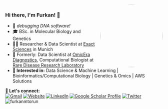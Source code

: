 <!-- Analytics <img align='right' src='https://github-readme-stats.vercel.app/api?username=furkanmtorun&show_icons=true&theme=transparent'> -->
<img align='right' style="border-radius: 50%;" src='https://user-images.githubusercontent.com/49681382/165621959-1991c02b-2682-4e35-8b46-2bc52a6fd2c5.png' height=200 width=200> 

### Hi there, I'm Furkan! 👋

- 🧬 *debugging DNA software!*
- 🎓 BSc. in Molecular Biology and Genetics
- 👨‍💻 Researcher & Data Scientist at [Exact Sciences](https://www.exactsciences.com/) in Munich
- 🧪 Formerly: Data Scientist at [OmicEra Diagnostics](http://omicera.com/), Computational Biologist at [Rare Disease Research Laboratory](https://github.com/thekaplanlab)
- **🎯 Interested in:** 
  Data Science & Machine Learning | Bioinformatics/Computational Biology | Genetics & Omics |  AWS Solutions

**🔗 Let's connect:** <br>
[![Gmail](https://img.shields.io/badge/-furkanmtorun@gmail.com-c14438?style=flat-square&logo=Gmail&logoColor=white&link=mailto:furkanmtorun@gmail.com)](mailto:furkanmtorun@gmail.com)
[![Website](https://img.shields.io/badge/-Personal%20Website-blueviolet.svg)](https://furkanmtorun.github.io/)
[![LinkedIn](https://img.shields.io/static/v1?label=LinkedIn&message=%20&color=blue&logo=LinkedIn&style=flat-square&logoColor=white)](https://www.linkedin.com/in/furkanmtorun/)
[![Google Scholar Profile](https://img.shields.io/static/v1?label=Google%20Scholar%20Profile&color=blue&logo=Web&message=%20&color=green&logo=&style=flat-square&logoColor=white)](https://scholar.google.com/citations?user=d5ZyOZ4AAAAJ)
[![Twitter](https://img.shields.io/static/v1?label=Twitter&message=%20&color=blue&logo=Twitter&style=flat-square&logoColor=white)](https://www.twitter.com/furkanmtorun/)
![furkanmtorun](https://komarev.com/ghpvc/?username=furkanmtorun&color=blueviolet)

<!-- DISABLE TECH STACK/SKILLS
**Technical Skills:**  
<code><img height="30" src="https://raw.githubusercontent.com/github/explore/80688e429a7d4ef2fca1e82350fe8e3517d3494d/topics/python/python.png"></code>
<code><img height="30" src="https://raw.githubusercontent.com/github/explore/80688e429a7d4ef2fca1e82350fe8e3517d3494d/topics/bash/bash.png"></code>
<code><img height="30" src="https://raw.githubusercontent.com/github/explore/80688e429a7d4ef2fca1e82350fe8e3517d3494d/topics/scikit-learn/scikit-learn.png"></code>
<code><img height="30" src="https://raw.githubusercontent.com/github/explore/224672533a7f836ad6bf142e4dee61217cfc100e/topics/pytorch/pytorch.png"></code>
<code><img height="30" src="https://raw.githubusercontent.com/github/explore/80688e429a7d4ef2fca1e82350fe8e3517d3494d/topics/mysql/mysql.png"></code>
<code><img height="30" src="https://raw.githubusercontent.com/github/explore/80688e429a7d4ef2fca1e82350fe8e3517d3494d/topics/docker/docker.png"></code>
<code><img height="30" src="https://raw.githubusercontent.com/github/explore/80688e429a7d4ef2fca1e82350fe8e3517d3494d/topics/aws/aws.png"></code>
<code><img height="30" src="https://raw.githubusercontent.com/github/explore/80688e429a7d4ef2fca1e82350fe8e3517d3494d/topics/html/html.png"></code>
<code><img height="30" src="https://raw.githubusercontent.com/github/explore/80688e429a7d4ef2fca1e82350fe8e3517d3494d/topics/css/css.png"></code>
<code><img height="30" src="https://raw.githubusercontent.com/github/explore/80688e429a7d4ef2fca1e82350fe8e3517d3494d/topics/javascript/javascript.png"></code>
<code><img height="30" src="https://raw.githubusercontent.com/github/explore/80688e429a7d4ef2fca1e82350fe8e3517d3494d/topics/php/php.png"></code>
<code><img height="30" src="https://raw.githubusercontent.com/github/explore/80688e429a7d4ef2fca1e82350fe8e3517d3494d/topics/flask/flask.png"></code>
<code><img height="30" src="https://raw.githubusercontent.com/github/explore/80688e429a7d4ef2fca1e82350fe8e3517d3494d/topics/r/r.png"></code>
<code><img height="30" src="https://raw.githubusercontent.com/github/explore/80688e429a7d4ef2fca1e82350fe8e3517d3494d/topics/terminal/terminal.png"></code>
<code><img height="30" src="https://raw.githubusercontent.com/github/explore/80688e429a7d4ef2fca1e82350fe8e3517d3494d/topics/git/git.png"></code>
<code><img height="30" src="https://upload.wikimedia.org/wikipedia/commons/d/de/AirflowLogo.png"></code>
<code><img height="30" src="https://raw.githubusercontent.com/github/explore/80688e429a7d4ef2fca1e82350fe8e3517d3494d/topics/latex/latex.png"></code>

<details>
<summary>
<b>🖥 Tech Stack/Skills:</b>
</summary>
<ul>
<li><b>Full-Stack Data Science:</b> Python, Pandas, NumPy, scikit-learn, PyTorch, MLFlow, SHAP, DVC, Matplotlib, Plotly, Seaborn, Bokeh, Streamlit</li>
<li><b>Web Development:</b> JavaScript, Flask, HTML/CSS</li>
<li><b>Bioinformatics/Computational Biology:</b> Genetics/Genomics, NGS/Variant Calling, Mass spectrometer-based proteomics, RNA-Seq, CLI/GUI tool development</li>
<li><b>Others:</b> Bash/Shell Scripting, Docker, REST (FastAPI) and GraphQL APIs, MySQL/SQLite/PostgreSQL, MongoDB, CI/CD (with GitHub Actions), Behavior-Driven Development, MetaFlow</li>
<li><b>Cloud:</b> AWS, Packer, Terraform (beginner)</li>
</ul>
</details>
-->
